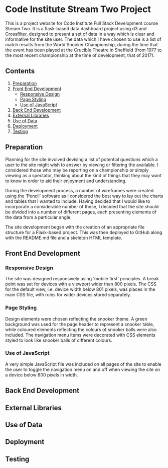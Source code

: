 # Code Institute Stream Two Project

This is a project website for Code Institute Full Stack Development course Stream Two. It is a flask-based data dashboard project using d3 and Crossfilter, designed to present a set of data in a way which is clear and informative for the site user. The data which I have chosen to use is a list of match results from the World Snooker Championship, during the time that the event has been played at the Crucible Theatre in Sheffield (from 1977 to the most recent championship at the time of development, that of 2017).

## Contents
1. [Preparation](#preparation)
2. [Front End Development](#front-end-development)
    * [Responsive Design](#responsive-design)
    * [Page Styling](#page-styling)
    * [Use of JavaScript](#use-of-javascript)
3. [Back End Development](#back-end-development)
4. [External Libraries](#external-libraries)
5. [Use of Data](#use-of-data)
6. [Deployment](#deployment)
7. [Testing](#testing)

## Preparation

Planning for the site involved devising a list of potential questions which a user to the site might wish to answer by viewing or filtering the available. I considered those who may be reporting on a championship or simply viewing as a spectator, thinking about the kind of things that they may want to know in order to aid their enjoyment and understanding.

During the development process, a number of wireframes were created using the 'Pencil' software as I considered the best way to lay out the charts and tables that I wanted to include. Having decided that I would like to incorporate a considerable number of these, I decided that the site should be divided into a number of different pages, each presenting elements of the data from a particular angle.

The site development began with the creation of an appropriate file structure for a Flask-based project. This was then deployed to GitHub along with the README.md file and a skeleton HTML template.

## Front End Development

### Responsive Design

The site was designed responsively using 'mobile first' principles. A break point was set for devices with a viewport wider than 800 pixels. The CSS for the default view, i.e. device width below 801 pixels, was places in the main CSS file, with rules for wider devices stored separately.

### Page Styling

Design elements were chosen reflecting the snooker theme. A green background was used for the page header to represent a snooker table, while coloured elements reflecting the colours of snooker balls were also included. The navigation menu items were decorated with CSS elements styled to look like snooker balls of different colours.

### Use of JavaScript

A very simple JavaScript file was included on all pages of the site to enable the user to toggle the navigation menu on and off when viewing the site on a device below 800 pixels in width.

## Back End Development

## External Libraries

## Use of Data

## Deployment

## Testing